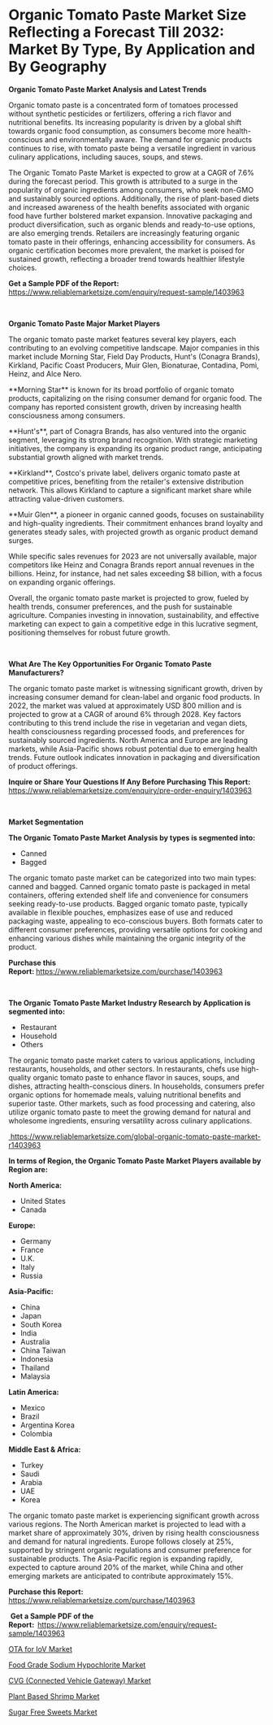 <p><h1>Organic Tomato Paste Market Size Reflecting a Forecast Till 2032: Market By Type, By Application and By Geography</h1></p><p><strong>Organic Tomato Paste Market Analysis and Latest Trends</strong></p>
<p><p>Organic tomato paste is a concentrated form of tomatoes processed without synthetic pesticides or fertilizers, offering a rich flavor and nutritional benefits. Its increasing popularity is driven by a global shift towards organic food consumption, as consumers become more health-conscious and environmentally aware. The demand for organic products continues to rise, with tomato paste being a versatile ingredient in various culinary applications, including sauces, soups, and stews.</p><p>The Organic Tomato Paste Market is expected to grow at a CAGR of 7.6% during the forecast period. This growth is attributed to a surge in the popularity of organic ingredients among consumers, who seek non-GMO and sustainably sourced options. Additionally, the rise of plant-based diets and increased awareness of the health benefits associated with organic food have further bolstered market expansion. Innovative packaging and product diversification, such as organic blends and ready-to-use options, are also emerging trends. Retailers are increasingly featuring organic tomato paste in their offerings, enhancing accessibility for consumers. As organic certification becomes more prevalent, the market is poised for sustained growth, reflecting a broader trend towards healthier lifestyle choices.</p></p>
<p><strong>Get a Sample PDF of the Report:&nbsp;</strong> <a href="https://www.reliablemarketsize.com/enquiry/request-sample/1403963?utm_campaign=1895&utm_medium=2&utm_source=Github&utm_content=ia&utm_term=28032025&utm_id=organic-tomato-paste">https://www.reliablemarketsize.com/enquiry/request-sample/1403963</a></p>
<p>&nbsp;</p>
<p><strong>Organic Tomato Paste Major Market Players</strong></p>
<p><p>The organic tomato paste market features several key players, each contributing to an evolving competitive landscape. Major companies in this market include Morning Star, Field Day Products, Hunt's (Conagra Brands), Kirkland, Pacific Coast Producers, Muir Glen, Bionaturae, Contadina, Pomì, Heinz, and Alce Nero.</p><p>**Morning Star** is known for its broad portfolio of organic tomato products, capitalizing on the rising consumer demand for organic food. The company has reported consistent growth, driven by increasing health consciousness among consumers.</p><p>**Hunt's**, part of Conagra Brands, has also ventured into the organic segment, leveraging its strong brand recognition. With strategic marketing initiatives, the company is expanding its organic product range, anticipating substantial growth aligned with market trends.</p><p>**Kirkland**, Costco's private label, delivers organic tomato paste at competitive prices, benefiting from the retailer's extensive distribution network. This allows Kirkland to capture a significant market share while attracting value-driven customers.</p><p>**Muir Glen**, a pioneer in organic canned goods, focuses on sustainability and high-quality ingredients. Their commitment enhances brand loyalty and generates steady sales, with projected growth as organic product demand surges.</p><p>While specific sales revenues for 2023 are not universally available, major competitors like Heinz and Conagra Brands report annual revenues in the billions. Heinz, for instance, had net sales exceeding $8 billion, with a focus on expanding organic offerings.</p><p>Overall, the organic tomato paste market is projected to grow, fueled by health trends, consumer preferences, and the push for sustainable agriculture. Companies investing in innovation, sustainability, and effective marketing can expect to gain a competitive edge in this lucrative segment, positioning themselves for robust future growth.</p></p>
<p>&nbsp;</p>
<p><strong>What Are The Key Opportunities For Organic Tomato Paste Manufacturers?</strong></p>
<p><p>The organic tomato paste market is witnessing significant growth, driven by increasing consumer demand for clean-label and organic food products. In 2022, the market was valued at approximately USD 800 million and is projected to grow at a CAGR of around 6% through 2028. Key factors contributing to this trend include the rise in vegetarian and vegan diets, health consciousness regarding processed foods, and preferences for sustainably sourced ingredients. North America and Europe are leading markets, while Asia-Pacific shows robust potential due to emerging health trends. Future outlook indicates innovation in packaging and diversification of product offerings.</p></p>
<p><strong>Inquire or Share Your Questions If Any Before Purchasing This Report:</strong> <a href="https://www.reliablemarketsize.com/enquiry/pre-order-enquiry/1403963?utm_campaign=1895&utm_medium=2&utm_source=Github&utm_content=ia&utm_term=28032025&utm_id=organic-tomato-paste">https://www.reliablemarketsize.com/enquiry/pre-order-enquiry/1403963</a></p>
<p>&nbsp;</p>
<p><strong>Market Segmentation</strong></p>
<p><strong>The Organic Tomato Paste Market Analysis by types is segmented into:</strong></p>
<p><ul><li>Canned</li><li>Bagged</li></ul></p>
<p><p>The organic tomato paste market can be categorized into two main types: canned and bagged. Canned organic tomato paste is packaged in metal containers, offering extended shelf life and convenience for consumers seeking ready-to-use products. Bagged organic tomato paste, typically available in flexible pouches, emphasizes ease of use and reduced packaging waste, appealing to eco-conscious buyers. Both formats cater to different consumer preferences, providing versatile options for cooking and enhancing various dishes while maintaining the organic integrity of the product.</p></p>
<p><strong>Purchase this Report:&nbsp;</strong><a href="https://www.reliablemarketsize.com/purchase/1403963?utm_campaign=1895&utm_medium=2&utm_source=Github&utm_content=ia&utm_term=28032025&utm_id=organic-tomato-paste">https://www.reliablemarketsize.com/purchase/1403963</a></p>
<p>&nbsp;</p>
<p><strong>The Organic Tomato Paste Market Industry Research by Application is segmented into:</strong></p>
<p><ul><li>Restaurant</li><li>Household</li><li>Others</li></ul></p>
<p><p>The organic tomato paste market caters to various applications, including restaurants, households, and other sectors. In restaurants, chefs use high-quality organic tomato paste to enhance flavor in sauces, soups, and dishes, attracting health-conscious diners. In households, consumers prefer organic options for homemade meals, valuing nutritional benefits and superior taste. Other markets, such as food processing and catering, also utilize organic tomato paste to meet the growing demand for natural and wholesome ingredients, ensuring versatility across culinary applications.</p></p>
<p><a href="https://www.reliablemarketsize.com/global-organic-tomato-paste-market-r1403963?utm_campaign=1895&utm_medium=2&utm_source=Github&utm_content=ia&utm_term=28032025&utm_id=organic-tomato-paste">&nbsp;https://www.reliablemarketsize.com/global-organic-tomato-paste-market-r1403963</a></p>
<p><strong>In terms of Region, the Organic Tomato Paste Market Players available by Region are:</strong></p>
<p>
    <p> <strong> North America: </strong>
        <ul>
            <li>United States</li>
            <li>Canada</li>
        </ul>
        </p> 
    <p> <strong> Europe: </strong>
        <ul>
            <li>Germany</li>
            <li>France</li>
            <li>U.K.</li>
            <li>Italy</li>
            <li>Russia</li>
        </ul>
        </p> 
    <p> <strong> Asia-Pacific: </strong>
        <ul>
            <li>China</li>
            <li>Japan</li>
            <li>South Korea</li>
            <li>India</li>
            <li>Australia</li>
            <li>China Taiwan</li>
            <li>Indonesia</li>
            <li>Thailand</li>
            <li>Malaysia</li>
        </ul>
        </p> 
    <p> <strong> Latin America: </strong>
        <ul>
            <li>Mexico</li>
            <li>Brazil</li>
            <li>Argentina Korea</li>
            <li>Colombia</li>
        </ul>
        </p> 
    <p> <strong> Middle East & Africa: </strong>
        <ul>
            <li>Turkey</li>
            <li>Saudi</li>
            <li>Arabia</li>
            <li>UAE</li>
            <li>Korea</li>
        </ul>
    </p>
    </p>
<p><p>The organic tomato paste market is experiencing significant growth across various regions. The North American market is projected to lead with a market share of approximately 30%, driven by rising health consciousness and demand for natural ingredients. Europe follows closely at 25%, supported by stringent organic regulations and consumer preference for sustainable products. The Asia-Pacific region is expanding rapidly, expected to capture around 20% of the market, while China and other emerging markets are anticipated to contribute approximately 15%.</p></p>
<p><strong>Purchase this Report: </strong><a href="https://www.reliablemarketsize.com/purchase/1403963?utm_campaign=1895&utm_medium=2&utm_source=Github&utm_content=ia&utm_term=28032025&utm_id=organic-tomato-paste">https://www.reliablemarketsize.com/purchase/1403963</a></p>
<p>&nbsp;<strong>Get a Sample PDF of the Report:&nbsp;&nbsp;</strong><a href="https://www.reliablemarketsize.com/enquiry/request-sample/1403963?utm_campaign=1895&utm_medium=2&utm_source=Github&utm_content=ia&utm_term=28032025&utm_id=organic-tomato-paste">https://www.reliablemarketsize.com/enquiry/request-sample/1403963</a></p>
<p><strong></strong></p>
<p><p><a href="https://github.com/oduorsarath9/Market-Research-Report-List-1/blob/main/ota-for-iov-market.md?utm_campaign=1895&utm_medium=2&utm_source=Github&utm_content=ia&utm_term=28032025&utm_id=organic-tomato-paste">OTA for IoV Market</a></p><p><a href="https://github.com/salkidtodo/Market-Research-Report-List-1/blob/main/food-grade-sodium-hypochlorite-market.md?utm_campaign=1895&utm_medium=2&utm_source=Github&utm_content=ia&utm_term=28032025&utm_id=organic-tomato-paste">Food Grade Sodium Hypochlorite Market</a></p><p><a href="https://github.com/ildyduedu/Market-Research-Report-List-1/blob/main/cvg-connected-vehicle-gateway-market.md?utm_campaign=1895&utm_medium=2&utm_source=Github&utm_content=ia&utm_term=28032025&utm_id=organic-tomato-paste">CVG (Connected Vehicle Gateway) Market</a></p><p><a href="https://github.com/eleussabra/Market-Research-Report-List-1/blob/main/plant-based-shrimp-market.md?utm_campaign=1895&utm_medium=2&utm_source=Github&utm_content=ia&utm_term=28032025&utm_id=organic-tomato-paste">Plant Based Shrimp Market</a></p><p><a href="https://github.com/floengsubb/Market-Research-Report-List-1/blob/main/sugar-free-sweets-market.md?utm_campaign=1895&utm_medium=2&utm_source=Github&utm_content=ia&utm_term=28032025&utm_id=organic-tomato-paste">Sugar Free Sweets Market</a></p></p>